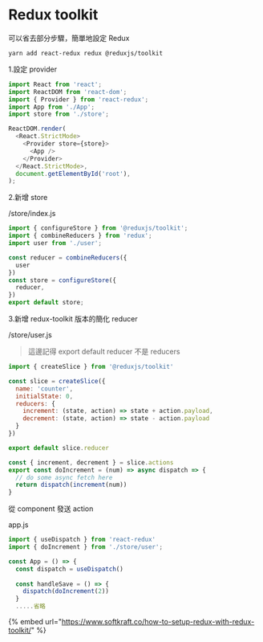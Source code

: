 # Redux toolkit

可以省去部分步驟，簡單地設定 Redux

```text
yarn add react-redux redux @reduxjs/toolkit
```

1.設定 provider

```javascript
import React from 'react';
import ReactDOM from 'react-dom';
import { Provider } from 'react-redux';
import App from './App';
import store from './store';

ReactDOM.render(
  <React.StrictMode>
    <Provider store={store}>
      <App />
    </Provider>
  </React.StrictMode>,
  document.getElementById('root'),
);
```

2.新增 store

/store/index.js

```javascript
import { configureStore } from '@reduxjs/toolkit';
import { combineReducers } from 'redux';
import user from './user';

const reducer = combineReducers({
  user
})
const store = configureStore({
  reducer,
})
export default store;
```

3.新增 redux-toolkit 版本的簡化 reducer

/store/user.js

> 這邊記得 export default reducer 不是 reducers

```javascript
import { createSlice } from '@reduxjs/toolkit'

const slice = createSlice({
  name: 'counter',
  initialState: 0,
  reducers: {
    increment: (state, action) => state + action.payload,
    decrement: (state, action) => state - action.payload
  }
})

export default slice.reducer

const { increment, decrement } = slice.actions
export const doIncrement = (num) => async dispatch => {
  // do some async fetch here
  return dispatch(increment(num))
}
```

從 component 發送 action

app.js

```javascript
import { useDispatch } from 'react-redux'
import { doIncrement } from './store/user';

const App = () => {
  const dispatch = useDispatch()
  
  const handleSave = () => {
    dispatch(doIncrement(2))
  }
  .....省略
```



{% embed url="https://www.softkraft.co/how-to-setup-redux-with-redux-toolkit/" %}



